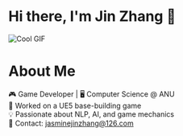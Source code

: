# Hi there, I'm Jin Zhang 👋

![Cool GIF](https://media2.giphy.com/media/v1.Y2lkPTc5MGI3NjExc3lpNDJ6Nm05cmJxZTUzbHRyb2FidmYxZ2s4MGR4b254eWE4cjdvMyZlcD12MV9pbnRlcm5hbF9naWZfYnlfaWQmY3Q9Zw/l0IpXwyCXikRK9Yl2/giphy.gif)
# About Me

🎮 Game Developer | 🖥️ Computer Science @ ANU  
🚀 Worked on a UE5 base-building game  
💡 Passionate about NLP, AI, and game mechanics  
📧 Contact: jasminejinzhang@126.com  




